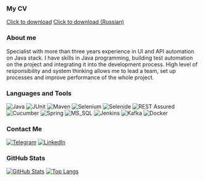 ### My CV

[Click to download](https://drive.google.com/file/d/1c6pySVTrZB9vbjOhDoN8tfyJJhKHvaAb/view?usp=sharing)
[Click to download (Russian)](https://drive.google.com/file/d/1fZESs86Fr9J78FYnOK7R9mtaXi07mgWZ/view?usp=sharing)

### About me

Specialist with more than three years experience in UI and API automation on Java stack. I
have skills in Java programming, building test automation on the project and integrating
it into the development process. High level of responsibility and system thinking allows
me to lead a team, set up processes and improve performance of the whole project.

### Languages and Tools
![Java](https://img.shields.io/badge/Java-f7fafa?style=for-the-badge&logo=OpenJDK&logoColor=000000)
![JUnit](https://img.shields.io/badge/JUnit-f7fafa?style=for-the-badge&logo=junit5&logoColor=000000)
![Maven](https://img.shields.io/badge/Maven-f7fafa?style=for-the-badge&logo=apachemaven&logoColor=000000)
![Selenium](https://img.shields.io/badge/Selenium-f7fafa?style=for-the-badge&logo=selenium&logoColor=000000)
![Selenide](https://img.shields.io/badge/Selenide-f7fafa?style=for-the-badge&logoColor=000000)
![REST Assured](https://img.shields.io/badge/REST%20Assured-f7fafa?style=for-the-badge&logoColor=000000)
![Cucumber](https://img.shields.io/badge/Cucumber-f7fafa?style=for-the-badge&logo=cucumber&logoColor=000000)
![Spring](https://img.shields.io/badge/Spring-f7fafa?style=for-the-badge&logo=spring&logoColor=000000)
![MS_SQL](https://img.shields.io/badge/MS%20SQL-f7fafa?style=for-the-badge&logo=microsoftsqlserver&logoColor=000000)
![Jenkins](https://img.shields.io/badge/Jenkins-f7fafa?style=for-the-badge&logo=jenkins&logoColor=000000)
![Kafka](https://img.shields.io/badge/Kafka-f7fafa?style=for-the-badge&logo=apachekafka&logoColor=000000)
![Docker](https://img.shields.io/badge/Docker-f7fafa?style=for-the-badge&logo=docker&logoColor=000000)

### Contact Me

[![Telegram](https://img.shields.io/badge/Telegram-f7fafa?style=for-the-badge&logo=telegram)](https://telegram.me/kornyshev_e)
[![LinkedIn](https://img.shields.io/badge/LinkedIn-f7fafa?style=for-the-badge&logo=linkedin&logoColor=0072b1)](https://www.linkedin.com/in/kornyshev/)

### GitHub Stats

[![GitHub Stats](https://github-readme-stats.vercel.app/api?username=kornyshev&show_icons=true)](https://github.com/anuraghazra/github-readme-stats)
[![Top Langs](https://github-readme-stats.vercel.app/api/top-langs/?username=kornyshev&layout=compact)](https://github.com/anuraghazra/github-readme-stats)